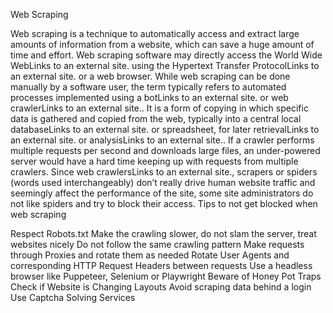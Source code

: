Web Scraping

Web scraping is a technique to automatically access and extract large amounts of information from a website, which can save a huge amount of time and effort. 
Web scraping software may directly access the World Wide WebLinks to an external site. using the Hypertext Transfer ProtocolLinks to an external site. or a web browser.
While web scraping can be done manually by a software user, the term typically refers to automated processes implemented using a botLinks to an external site. or web crawlerLinks to an external site..
It is a form of copying in which specific data is gathered and copied from the web, typically into a central local databaseLinks to an external site. or spreadsheet, for later retrievalLinks to an external site. or analysisLinks to an external site..
If a crawler performs multiple requests per second and downloads large files, an under-powered server would have a hard time keeping up with requests from multiple crawlers.
Since web crawlersLinks to an external site., scrapers or spiders (words used interchangeably) don’t really drive human website traffic and seemingly affect the performance of the site, some site administrators do not like spiders and try to block their access.
Tips to not get blocked when web scraping

Respect Robots.txt
Make the crawling slower, do not slam the server, treat websites nicely
Do not follow the same crawling pattern
Make requests through Proxies and rotate them as needed
Rotate User Agents and corresponding HTTP Request Headers between requests
Use a headless browser like Puppeteer, Selenium or Playwright
Beware of Honey Pot Traps
Check if Website is Changing Layouts
Avoid scraping data behind a login
Use Captcha Solving Services
 

 

